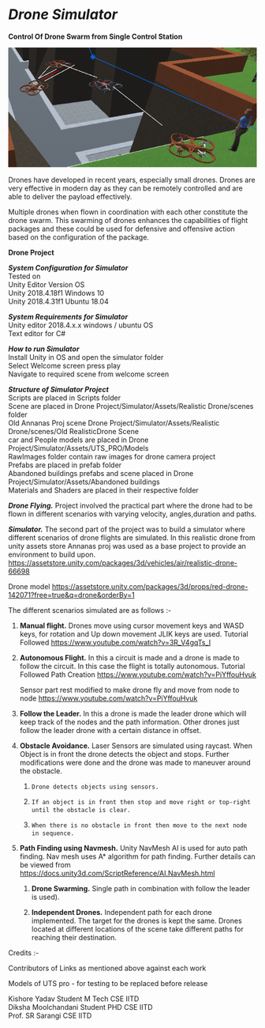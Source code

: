 # *Drone Simulator*

**Control Of Drone Swarm from Single Control Station**

![Drone Swarm](https://github.com/srsarangi/drone_sim/blob/main/Simulator/Assets/Images/MainImage.png)  

Drones have developed in recent years, especially small drones. Drones are very effective in modern day as they can be remotely controlled and are able to deliver the payload effectively.

Multiple drones when flown in coordination with each other constitute the drone swarm. This swarming of drones enhances the capabilities of flight packages and these could be used for defensive and offensive action based on the configuration of the package.

**Drone Project**

***System Configuration for Simulator***  
Tested on   
Unity  Editor Version            OS  
Unity 2018.4.18f1                Windows 10  
Unity 2018.4.31f1                Ubuntu 18.04  

***System Requirements for Simulator***  
Unity editor 2018.4.x.x windows / ubuntu OS  
Text editor for C#   

***How to run Simulator***  
Install Unity in OS and open the simulator folder  
Select Welcome screen press play  
Navigate to required scene from welcome screen  

***Structure of Simulator Project***  
	Scripts are placed in Scripts folder  
	Scene are placed in Drone Project/Simulator/Assets/Realistic Drone/scenes folder  
	Old Annanas Proj scene Drone Project/Simulator/Assets/Realistic Drone/scenes/Old RealisticDrone Scene  
	car and People models are placed in Drone Project/Simulator/Assets/UTS_PRO/Models  
	RawImages folder contain raw images for drone camera project  
	Prefabs are placed in prefab folder  
	Abandoned buildings prefabs and scene placed in Drone Project/Simulator/Assets/Abandoned buildings  
	Materials and Shaders are placed in their respective folder  
 

***Drone Flying.*** Project involved the practical part where the drone had to be flown  in different scenarios with varying velocity, angles,duration and paths.


***Simulator.*** The second part of the project was to build a simulator where different scenarios of drone flights are simulated. In this realistic drone from unity assets store Annanas proj was used as a base project to provide an environment to build upon.
https://assetstore.unity.com/packages/3d/vehicles/air/realistic-drone-66698

Drone model
https://assetstore.unity.com/packages/3d/props/red-drone-142071?free=true&q=drone&orderBy=1

The different scenarios simulated are as follows :-

1. **Manual flight.** Drones move using cursor movement keys and WASD keys, for rotation and Up down movement JLIK keys are used.
Tutorial Followed https://www.youtube.com/watch?v=3R_V4gqTs_I

2. **Autonomous Flight.** In this a circuit is made and a drone is made to follow the circuit. In this case the flight is totally autonomous.
    Tutorial Followed
    Path Creation
    https://www.youtube.com/watch?v=PiYffouHvuk  

    Sensor part rest modified to make drone fly and move from node to node
    https://www.youtube.com/watch?v=PiYffouHvuk


3.    **Follow the Leader.** In this a drone is made the leader drone which will keep track of the nodes and the path information. Other drones just follow the leader drone with a certain distance in offset.

4. **Obstacle Avoidance.** Laser Sensors are simulated using raycast. When Object is in front the drone detects the object and stops. Further modifications were done and the drone was made to maneuver around the obstacle.
    
    1.     Drone detects objects using sensors.  

    2.     If an object is in front then stop and move right or top-right until the obstacle is clear.

    3.     When there is no obstacle in front then move to the next node in sequence.

5.    **Path Finding using Navmesh.** Unity NavMesh AI is used for auto path finding. Nav mesh uses A* algorithm for path finding. Further details can be viewed from
https://docs.unity3d.com/ScriptReference/AI.NavMesh.html  

		1.	**Drone Swarming.** Single path in combination with follow the leader is used).

		2.	**Independent Drones.** Independent path for each drone implemented. The target for the drones is kept the same. Drones located at different locations of the scene take different paths for reaching their destination.


Credits :-

Contributors of Links as mentioned above against each work

Models of UTS pro - for testing to be replaced before release


Kishore Yadav Student M Tech CSE IITD  
Diksha Moolchandani Student PHD  CSE IITD  
Prof. SR Sarangi CSE IITD  

